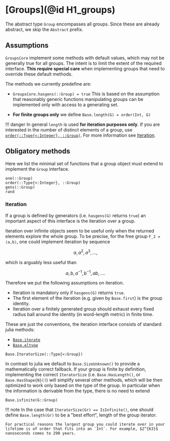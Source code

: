 # [Groups](@id H1_groups)

The abstract type `Group` encompasses all groups. Since these are already
abstract, we skip the `Abstract` prefix.

## Assumptions

`GroupsCore` implement some methods with default values, which may not be
generally true for all groups. The intent is to limit the extent of the required
interface. **This require special care** when implementing groups that need to
override these default methods.

The methods we currently predefine are:

 * `GroupsCore.hasgens(::Group) = true`
This is based on the assumption that reasonably generic functions
manipulating groups can be implemented only with access to a generating set.

 * **For finite groups only** we define `Base.length(G) = order(Int, G)`

!!! danger
    In general `length` is used **for iteration purposes only**.
    If you are interested in the number of distinct elements of a group, use
    [`order(::Type{<:Integer}, ::Group)`](@ref). For more information see
    [Iteration](@ref).

## Obligatory methods

Here we list the minimal set of functions that a group object must extend to
implement the `Group` interface.

```@docs
one(::Group)
order(::Type{<:Integer}, ::Group)
gens(::Group)
rand
```

### Iteration

If a group is defined by generators (i.e. `hasgens(G)` returns `true`) an
important aspect of this interface is the iteration over a group.

Iteration over infinite objects seem to be useful only when the returned
elements explore the whole group. To be precise, for the free group
``F_2 = ⟨a,b⟩``, one could implement iteration by sequence
```math
a, a^2, a^3, \ldots,
```
which is arguably less useful than
```math
a, b, a^{-1}, b^{-1}, ab, \ldots.
```

Therefore we put the following assumptions on iteration.
 * Iteration is mandatory only if `hasgens(G)` returns `true`.
 * The first element of the iteration (e.g. given by `Base.first`) is the
   group identity.
 * Iteration over a finitely generated group should exhaust every fixed radius
   ball around the identity (in word-length metric) in finite time.

These are just the conventions, the iteration interface consists of standard
julia methods:

 * [`Base.iterate`](https://docs.julialang.org/en/v1/base/collections/#Base.iterate)
 * [`Base.eltype`](https://docs.julialang.org/en/v1/base/collections/#Base.eltype)

```@docs
Base.IteratorSize(::Type{<:Group})
```
In contrast to julia we default to `Base.SizeUnknown()` to provide a
mathematically correct fallback. If your group is finite by definition,
implementing the correct `IteratorSize` (i.e. `Base.HasLength()`, or
`Base.HasShape{N}()`) will simplify several other methods, which will be then
optimized to work only based on the type of the group. In particular when the
information is derivable from the type, there is no need to extend

```@docs
Base.isfinite(G::Group)
```

!!! note
    In the case that `IteratorSize(Gr) == IsInfinite()`, one should define
    `Base.length(Gr)` to be a "best effort", length of the group iterator.

    For practical reasons the largest group you could iterate over in your
    lifetime is of order that fits into an `Int`. For example, $2^{63}$
    nanoseconds comes to 290 years.
